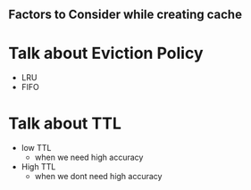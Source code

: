 ## Factors to Consider while creating cache
# Talk about Eviction Policy
  - LRU 
  - FIFO
# Talk about TTL
  - low TTL
    - when we need high accuracy 
  - High TTL
    - when we dont need high accuracy
    
